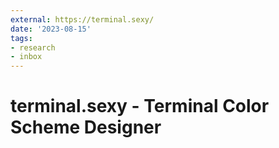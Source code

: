 ```yaml
---
external: https://terminal.sexy/
date: '2023-08-15'
tags:
- research
- inbox
---
```


# terminal.sexy - Terminal Color Scheme Designer
